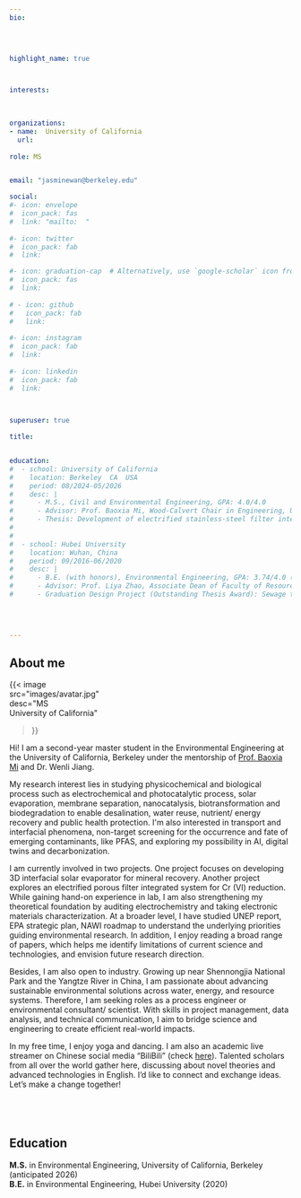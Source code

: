 ```yaml
---
bio: 


 
    
highlight_name: true



interests:
 

 
organizations:
- name:  University of California
  url:  
  
role: MS 


email: "jasminewan@berkeley.edu"

social:
#- icon: envelope
#  icon_pack: fas
#  link: "mailto:  "
  
#- icon: twitter
#  icon_pack: fab
#  link: 

#- icon: graduation-cap  # Alternatively, use `google-scholar` icon from `ai` icon pack
#  icon_pack: fas
#  link: 
  
# - icon: github
#   icon_pack: fab
#   link: 
  
#- icon: instagram
#  icon_pack: fab
#  link:  
  
#- icon: linkedin
#  icon_pack: fab
#  link: 
    


superuser: true

title: 


education: 
#  - school: University of California
#    location: Berkeley  CA  USA
#    period: 08/2024-05/2026
#    desc: |
#      - M.S., Civil and Environmental Engineering, GPA: 4.0/4.0                                                                       
#      - Advisor: Prof. Baoxia Mi, Wood-Calvert Chair in Engineering, UC Berkeley
#      - Thesis: Development of electrified stainless-steel filter integrated reduction-filtration system for Cr (VI) removal in wastewater (In preparation, check the title with Wenli)  
#    
#    
#  - school: Hubei University
#    location: Wuhan, China
#    period: 09/2016-06/2020
#    desc: |
#      - B.E. (with honors), Environmental Engineering, GPA: 3.74/4.0 (WES)                                                   
#      - Advisor: Prof. Liya Zhao, Associate Dean of Faculty of Resources and Environmental Science 
#      - Graduation Design Project (Outstanding Thesis Award): Sewage treatment project design in a mountainous town (implemented circulating activated sludge process; including 14 detailed CAD technical drawings covering site layout, hydraulic profile, process flow diagrams, equipment specifications, and technical schematics for all the treatment units)

                                                                                                                                                    
    

---
```


## About  me

{{< image  
src="images/avatar.jpg"  
desc="MS <br> University of California"  
>}}

Hi! I am a second-year master student in the Environmental Engineering at the University of California, Berkeley under the mentorship of [Prof. Baoxia Mi](https://ce.berkeley.edu/people/faculty/mi) and Dr. Wenli Jiang.

My research interest lies in studying physicochemical and biological process such as electrochemical and photocatalytic process, solar evaporation, membrane separation, nanocatalysis, biotransformation and biodegradation to enable desalination, water reuse, nutrient/ energy recovery and public health protection. I'm also interested in transport and interfacial phenomena, non-target screening for the occurrence and fate of emerging contaminants, like PFAS, and exploring my possibility in AI, digital twins and decarbonization. 

I am currently involved in two projects. One project focuses on developing 3D interfacial solar evaporator for mineral recovery. Another project explores an electrified porous filter integrated system for Cr (VI) reduction. While gaining hand-on experience in lab, I am also strengthening my theoretical foundation by auditing electrochemistry and taking electronic materials characterization. At a broader level, I have studied UNEP report, EPA strategic plan, NAWI roadmap to understand the underlying priorities guiding environmental research. In addition, I enjoy reading a broad range of papers, which helps me identify limitations of current science and technologies, and envision future research direction.

Besides, I am also open to industry. Growing up near Shennongjia National Park and the Yangtze River in China, I am passionate about advancing sustainable environmental solutions across water, energy, and resource systems. Therefore, I am seeking roles as a process engineer or environmental consultant/ scientist. With skills in project management, data analysis, and technical communication, I aim to bridge science and engineering to create efficient real-world impacts.

In my free time, I enjoy yoga and dancing. I am also an academic live streamer on Chinese social media “BiliBili” (check [here](https://space.bilibili.com/359483232)). Talented scholars from all over the world gather here, discussing about novel theories and advanced technologies in English. I’d like to connect and exchange ideas. Let’s make a change together!


## &nbsp;
## Education

**M.S.** in Environmental Engineering, University of California, Berkeley (anticipated 2026)<br>
**B.E.** in Environmental Engineering, Hubei University (2020)
